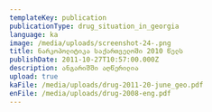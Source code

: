 ```yaml
---
templateKey: publication
publicationType: drug_situation_in_georgia
language: ka
image: /media/uploads/screenshot-24-.png
title: ნარკოპოლიტიკა საქართველოში 2010 წელს
publishDate: 2011-10-27T10:57:00.000Z
description: ანგარიშში აღწერილია
upload: true
kaFile: /media/uploads/drug-2011-20-june_geo.pdf
enFile: /media/uploads/drug-2008-eng.pdf
---
```


